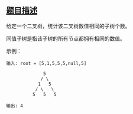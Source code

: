 ## [题目描述](https://leetcode-cn.com/problems/count-univalue-subtrees/)
给定一个二叉树，统计该二叉树数值相同的子树个数。

同值子树是指该子树的所有节点都拥有相同的数值。

示例：
```text
输入: root = [5,1,5,5,5,null,5]

              5
             / \
            1   5
           / \   \
          5   5   5

输出: 4
```
